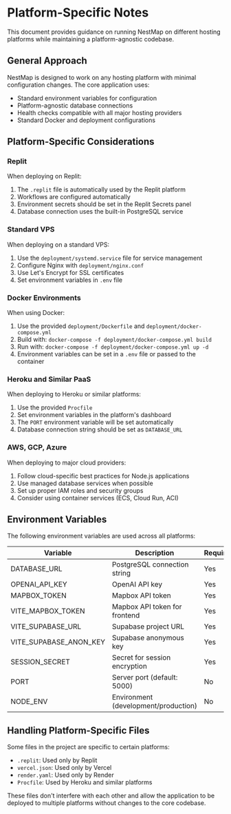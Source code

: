 # Platform-Specific Notes

This document provides guidance on running NestMap on different hosting platforms while maintaining a platform-agnostic codebase.

## General Approach

NestMap is designed to work on any hosting platform with minimal configuration changes. The core application uses:

- Standard environment variables for configuration
- Platform-agnostic database connections
- Health checks compatible with all major hosting providers
- Standard Docker and deployment configurations

## Platform-Specific Considerations

### Replit

When deploying on Replit:

1. The `.replit` file is automatically used by the Replit platform
2. Workflows are configured automatically
3. Environment secrets should be set in the Replit Secrets panel
4. Database connection uses the built-in PostgreSQL service

### Standard VPS

When deploying on a standard VPS:

1. Use the `deployment/systemd.service` file for service management
2. Configure Nginx with `deployment/nginx.conf`
3. Use Let's Encrypt for SSL certificates
4. Set environment variables in `.env` file

### Docker Environments

When using Docker:

1. Use the provided `deployment/Dockerfile` and `deployment/docker-compose.yml`
2. Build with: `docker-compose -f deployment/docker-compose.yml build`
3. Run with: `docker-compose -f deployment/docker-compose.yml up -d`
4. Environment variables can be set in a `.env` file or passed to the container

### Heroku and Similar PaaS

When deploying to Heroku or similar platforms:

1. Use the provided `Procfile`
2. Set environment variables in the platform's dashboard
3. The `PORT` environment variable will be set automatically
4. Database connection string should be set as `DATABASE_URL`

### AWS, GCP, Azure

When deploying to major cloud providers:

1. Follow cloud-specific best practices for Node.js applications
2. Use managed database services when possible
3. Set up proper IAM roles and security groups
4. Consider using container services (ECS, Cloud Run, ACI)

## Environment Variables

The following environment variables are used across all platforms:

| Variable | Description | Required |
|----------|-------------|----------|
| DATABASE_URL | PostgreSQL connection string | Yes |
| OPENAI_API_KEY | OpenAI API key | Yes |
| MAPBOX_TOKEN | Mapbox API token | Yes |
| VITE_MAPBOX_TOKEN | Mapbox API token for frontend | Yes |
| VITE_SUPABASE_URL | Supabase project URL | Yes |
| VITE_SUPABASE_ANON_KEY | Supabase anonymous key | Yes |
| SESSION_SECRET | Secret for session encryption | Yes |
| PORT | Server port (default: 5000) | No |
| NODE_ENV | Environment (development/production) | No |

## Handling Platform-Specific Files

Some files in the project are specific to certain platforms:

- `.replit`: Used only by Replit
- `vercel.json`: Used only by Vercel
- `render.yaml`: Used only by Render
- `Procfile`: Used by Heroku and similar platforms

These files don't interfere with each other and allow the application to be deployed to multiple platforms without changes to the core codebase.